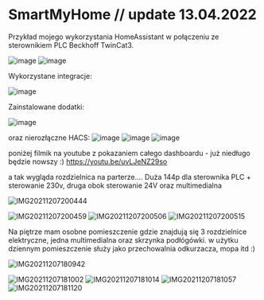 # SmartMyHome // update 13.04.2022

Przykład mojego wykorzystania HomeAssistant w połączeniu ze sterownikiem PLC Beckhoff TwinCat3.

![image](https://user-images.githubusercontent.com/66697668/190927379-a30f26fe-d145-48c9-8f86-1d3df96d8e7a.png)
![image](https://user-images.githubusercontent.com/66697668/190927398-644c8d7d-266b-47d0-a987-89fd23e7e6ef.png)


Wykorzystane integracje:

![image](https://user-images.githubusercontent.com/95655881/163258944-eed176a9-ad1b-4bbd-bbe5-f43a3cfbfc14.png)

Zainstalowane dodatki:

![image](https://user-images.githubusercontent.com/95655881/163259068-78525e9b-e53e-46b0-af8b-7ee141ff8d8f.png)


oraz nierozłączne HACS:
![image](https://user-images.githubusercontent.com/95655881/163259241-05d48729-c313-4f25-9f66-f3d1a81459b9.png)
![image](https://user-images.githubusercontent.com/95655881/163259292-49e13e27-5f39-4e16-a04b-a1693646fd62.png)
![image](https://user-images.githubusercontent.com/95655881/163259337-3ef5987d-58cf-4d2b-b712-5e64a4a32c18.png)



poniżej filmik na youtube z pokazaniem całego dashboardu - już niedługo będzie nowszy :)
https://youtu.be/uvLJeNZ29so

a tak wygląda rozdzielnica na parterze.... Duża 144p dla sterownika PLC + sterowanie 230v, druga obok sterowanie 24V oraz multimedialna

![IMG20211207200444](https://user-images.githubusercontent.com/95655881/145090823-6ab70344-7b4e-43bc-b9a5-5145068ddf22.jpg)

![IMG20211207200459](https://user-images.githubusercontent.com/95655881/145090825-c37d2552-cbea-4b75-94ed-1d5fd204dc34.jpg)
![IMG20211207200506](https://user-images.githubusercontent.com/95655881/145090828-0d72d0d8-c652-4dc1-b3bd-ca13b89cc36b.jpg)
![IMG20211207200515](https://user-images.githubusercontent.com/95655881/145090829-1c32f993-68c2-446d-abc6-7d8703436dbf.jpg)


Na piętrze mam osobne pomieszczenie gdzie znajdują się 3 rozdzielnice elektryczne, jedna multimedialna oraz skrzynka podłógówki. w użytku dziennym pomieszczenie służy jako przechowalnia odkurzacza, mopa itd :)

![IMG20211207180942](https://user-images.githubusercontent.com/95655881/145079941-257f4a01-e42e-4d7d-b011-c60dd822b540.jpg)

![IMG20211207181002](https://user-images.githubusercontent.com/95655881/145079952-0df61e15-295d-4118-8041-9366ec892501.jpg)
![IMG20211207181014](https://user-images.githubusercontent.com/95655881/145079959-27f23d06-2ff6-415c-98a8-1c33c48d43df.jpg)
![IMG20211207181057](https://user-images.githubusercontent.com/95655881/145079971-ef365f18-b7d4-4ae6-ba0d-7d7a3f4e25f0.jpg)
![IMG20211207181120](https://user-images.githubusercontent.com/95655881/145079977-a1e6ceea-9977-4bab-855b-262251611223.jpg)
